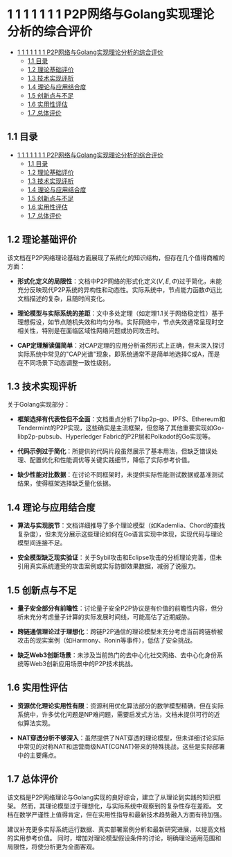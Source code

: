 # 1 1 1 1 1 1 1 P2P网络与Golang实现理论分析的综合评价

<!-- TOC START -->
- [1 1 1 1 1 1 1 P2P网络与Golang实现理论分析的综合评价](#1-1-1-1-1-1-1-p2p网络与golang实现理论分析的综合评价)
  - [1.1 目录](#11-目录)
  - [1.2 理论基础评价](#12-理论基础评价)
  - [1.3 技术实现评析](#13-技术实现评析)
  - [1.4 理论与应用结合度](#14-理论与应用结合度)
  - [1.5 创新点与不足](#15-创新点与不足)
  - [1.6 实用性评估](#16-实用性评估)
  - [1.7 总体评价](#17-总体评价)
<!-- TOC END -->

## 1.1 目录

- [1 1 1 1 1 1 1 P2P网络与Golang实现理论分析的综合评价](#1-1-1-1-1-1-1-p2p网络与golang实现理论分析的综合评价)
  - [1.1 目录](#11-目录)
  - [1.2 理论基础评价](#12-理论基础评价)
  - [1.3 技术实现评析](#13-技术实现评析)
  - [1.4 理论与应用结合度](#14-理论与应用结合度)
  - [1.5 创新点与不足](#15-创新点与不足)
  - [1.6 实用性评估](#16-实用性评估)
  - [1.7 总体评价](#17-总体评价)

## 1.2 理论基础评价

该文档在P2P网络理论基础方面展现了系统化的知识结构，但存在几个值得商榷的方面：

- **形式化定义的局限性**：文档中P2P网络的形式化定义$(V, E, \Phi)$过于简化，未能充分反映现代P2P系统的异构性和动态性。实际系统中，节点能力函数$\Phi$远比文档描述的复杂，且随时间变化。

- **理论模型与实际系统的差距**：文中多处定理（如定理1.1关于网络稳定性）基于理想假设，如节点随机失效和均匀分布。实际网络中，节点失效通常呈现时空相关性，特别是在面临区域性网络问题或协同攻击时。

- **CAP定理解读偏简单**：对CAP定理的应用分析虽然形式上正确，但未深入探讨实际系统中常见的"CAP光谱"现象，即系统通常不是简单地选择C或A，而是在不同场景下动态调整一致性级别。

## 1.3 技术实现评析

关于Golang实现部分：

- **框架选择有代表性但不全面**：文档重点分析了libp2p-go、IPFS、Ethereum和Tendermint的P2P实现，这些确实是主流框架，但忽略了其他重要实现如Go-libp2p-pubsub、Hyperledger Fabric的P2P层和Polkadot的Go实现等。

- **代码示例过于简化**：所提供的代码片段虽然展示了基本用法，但缺乏错误处理、配置优化和性能调优等关键实践细节，降低了实际参考价值。

- **缺少性能对比数据**：在讨论不同框架时，未提供实际性能测试数据或基准测试结果，使得框架选择缺乏量化依据。

## 1.4 理论与应用结合度

- **算法与实现脱节**：文档详细推导了多个理论模型（如Kademlia、Chord的查找复杂度），但未充分展示这些理论如何在Go语言实现中体现，实现代码与理论模型间连接不足。

- **安全模型缺乏现实验证**：关于Sybil攻击和Eclipse攻击的分析理论完善，但未引用真实系统遭受的攻击案例或实际防御效果数据，减弱了说服力。

## 1.5 创新点与不足

- **量子安全部分有前瞻性**：讨论量子安全P2P协议是有价值的前瞻性内容，但分析未充分考虑量子计算的实际发展时间线，可能高估了近期威胁。

- **跨链通信理论过于理想化**：跨链P2P通信的理论模型未充分考虑当前跨链桥被攻击的现实案例（如Harmony、Ronin等事件），低估了安全挑战。

- **缺乏Web3创新场景**：未涉及当前热门的去中心化社交网络、去中心化身份系统等Web3创新应用场景中的P2P技术挑战。

## 1.6 实用性评估

- **资源优化理论实用性有限**：资源利用优化算法部分的数学模型精确，但在实际系统中，许多优化问题是NP难问题，需要启发式方法，文档未提供可行的近似算法实现。

- **NAT穿透分析不够深入**：虽然提供了NAT穿透的理论模型，但未详细讨论实际中常见的对称NAT和运营商级NAT(CGNAT)带来的特殊挑战，这些是实际部署中的主要痛点。

## 1.7 总体评价

该文档是P2P网络理论与Golang实现的良好综合，建立了从理论到实践的知识框架。
然而，其理论模型过于理想化，与实际系统中观察到的复杂性存在差距。
文档在数学严谨性上值得肯定，但在实用性指导和最新技术趋势融入方面有待加强。

建议补充更多实际系统运行数据、真实部署案例分析和最新研究进展，以提高文档的实用参考价值。
同时，增加对理论模型假设条件的讨论，明确理论适用范围和局限性，将使分析更为全面客观。
